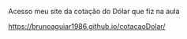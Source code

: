 Acesso meu site da cotação do Dólar que fiz na aula 

https://brunoaguiar1986.github.io/cotacaoDolar/
